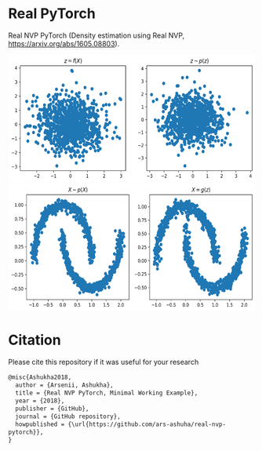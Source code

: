 # Real PyTorch
Real NVP PyTorch (Density estimation using Real NVP, https://arxiv.org/abs/1605.08803).

<p align="center">
<img height="260" src="reverse.png"/>
<img height="260" src="forward.png"/>
</p>

# Citation
Please cite this repository if it was useful for your research

```
@misc{Ashukha2018,
  author = {Arsenii, Ashukha},
  title = {Real NVP PyTorch, Minimal Working Example},
  year = {2018},
  publisher = {GitHub},
  journal = {GitHub repository},
  howpublished = {\url{https://github.com/ars-ashuha/real-nvp-pytorch}},
}
```

